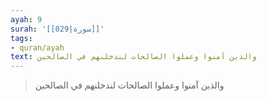 ```yaml
---
ayah: 9
surah: '[[029|سورة]]'
tags:
- quran/ayah
text: والذين آمنوا وعملوا الصالحات لندخلنهم في الصالحين
---
```

> والذين آمنوا وعملوا الصالحات لندخلنهم في الصالحين
